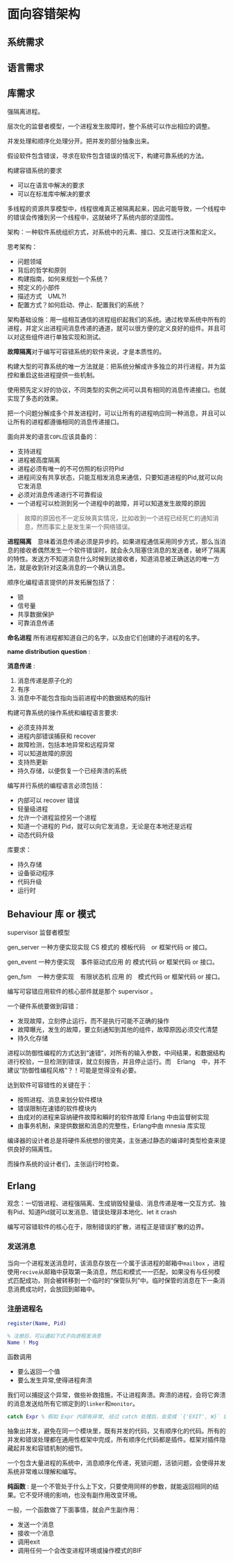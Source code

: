 # 面向容错架构

## 系统需求

## 语言需求

## 库需求



强隔离进程。



层次化的监督者模型，一个进程发生故障时，整个系统可以作出相应的调整。



并发处理和顺序化处理分开。把并发的部分抽象出来。



假设软件包含错误，寻求在软件包含错误的情况下，构建可靠系统的方法。



构建容错系统的要求

- 可以在语言中解决的要求
- 可以在标准库中解决的要求



多线程的资源共享模型中，线程很难真正被隔离起来，因此可能导致，一个线程中的错误会传播到另一个线程中，这就破坏了系统内部的坚固性。



架构：一种软件系统组织方式，对系统中的元素、接口、交互进行决策和定义。

思考架构：

- 问题领域
- 背后的哲学和原则
- 构建指南，如何来规划一个系统？
- 预定义的小部件
- 描述方式　UML?!
- 配置方式？如何启动、停止、配置我们的系统？



架构基础设施：用一组相互通信的进程组织起我们的系统。通过枚举系统中所有的进程，并定义出进程间消息传递的通道，就可以很方便的定义良好的组件。并且可以对这些组件进行单独实现和测试。

**故障隔离**对于编写可容错系统的软件来说，才是本质性的。

构建大型的可靠系统的唯一方法就是：把系统分解成许多独立的并行进程，并为监控和重启这些进程提供一些机制。



使用预先定义好的协议，不同类型的实例之间可以具有相同的消息传递接口。也就实现了多态的效果。

把一个问题分解成多个并发进程时，可以让所有的进程响应同一种消息，并且可以让所有的进程都遵循相同的消息传递接口。



面向并发的语言`COPL`应该具备的：

- 支持进程
- 进程被高度隔离
- 进程必须有唯一的不可仿照的标识符Pid
- 进程间没有共享状态，只能互相发消息来通信，只要知道进程的Pid,就可以向它发消息
- 必须对消息传递进行不可靠假设
- 一个进程可以检测到另一个进程中的故障，并可以知道发生故障的原因

> 故障的原因也不一定反映真实情况，比如收到一个进程已经死亡的通知消息，然而事实上是发生来一个网络错误。

**进程隔离**　意味着消息传递必须是异步的。如果进程通信采用同步方式，那么当消息的接收者偶然发生一个软件错误时，就会永久阻塞住消息的发送者，破坏了隔离的特性。发送方不知道消息什么时候到达接收者，知道消息被正确送达的唯一方法，就是收到针对这条消息的一个确认消息。

顺序化编程语言提供的并发拓展包括了：

- 锁
- 信号量
- 共享数据保护
- 可靠消息传递

**命名进程** 所有进程都知道自己的名字，以及由它们创建的子进程的名字。

**name distribution question** : 

**消息传递** :

1. 消息传递是原子化的
1. 有序
1. 消息中不能包含指向当前进程中的数据结构的指针



构建可靠系统的操作系统和编程语言要求:

- 必须支持并发
- 进程内部错误捕获和 recover
- 故障检测，包括本地异常和远程异常
- 可以知道故障的原因
- 支持热更新
- 持久存储，以便恢复一个已经奔溃的系统

编写并行系统的编程语言必须包括：

- 内部可以 recover 错误
- 轻量级进程
- 允许一个进程监控另一个进程
- 知道一个进程的 Pid，就可以向它发消息，无论是在本地还是远程
- 动态代码升级

库要求：

- 持久存储
- 设备驱动程序
- 代码升级
- 运行时



## Behaviour 库 or 模式

supervisor 监督者模型

gen_server 一种方便实现实现 CS 模式的 模板代码　or 框架代码 or 接口。

gen_event 一种方便实现　事件驱动式应用 的 模式代码 or 框架代码 or 接口。

gen_fsm　一种方便实现　有限状态机 应用 的　模式代码 or 框架代码 or 接口。

编写可容错应用软件的核心部件就是那个 supervisor 。



一个硬件系统要做到容错：

- 发现故障，立刻停止运行，而不是执行可能不正确的操作
- 故障曝光，发生的故障，要立刻通知到其他的组件，故障原因必须交代清楚
- 持久化存储

进程以防御性编程的方式达到“速错”，对所有的输入参数，中间结果，和数据结构进行校验，一旦检测到错误，就立刻报告，并且停止运行。而　Erlang　中，并不建议“防御性编程风格”？！可能是觉得没有必要。



达到软件可容错性的关键在于：

- 按照进程、消息来划分软件模块
- 错误限制在速错的软件模块内
- 由成对的进程来容纳硬件故障和瞬时的软件故障 Erlang 中由监督树实现
- 由事务机制，来提供数据和消息的完整性，Erlang中由 mnesia 库实现



编译器的设计者总是将硬件系统想的很完美，主张通过静态的编译时类型检查来提供良好的隔离性。

而操作系统的设计者们，主张运行时检查。



## Erlang

观念：一切皆进程、进程强隔离、生成销毁轻量级、消息传递是唯一交互方式、独有Pid、知道Pid就可以发消息、错误处理非本地化、let it crash

编写可容错软件的核心在于，限制错误的扩散，进程正是错误扩散的边界。

### 发送消息

当向一个进程发送消息时，该消息存放在一个属于该进程的邮箱中`mailbox` ，进程使用`recive`从邮箱中获取第一条消息，然后和模式一一匹配，如果没有与任何模式匹配成功，则会被转移到一个临时的“保管队列”中。临时保管的消息在下一条消息消费成功时，会放回到邮箱中。

### 注册进程名

```erlang
register(Name, Pid)

% 注册后，可以通如下式子向进程发消息
Name ! Msg 
```



函数调用

- 要么返回一个值
- 要么发生异常,使得进程奔溃

我们可以捕捉这个异常，做些补救措施，不让进程奔溃。奔溃的进程，会将它奔溃的消息发送给所有它绑定到的`linker`和`monitor`。

```erlang
catch Expr % 假如 Expr 内部有异常, 经过 catch 处理后，会变成 `{'EXIT', W}` 值
```



抽象出并发，避免在同一个模块里，既有并发的代码，又有顺序化的代码。所有的并发和错误处理都在通用性框架中完成，所有顺序化代码都是插件。框架对插件隐藏起并发和容错机制的细节。

一个包含大量进程的系统中，消息顺序化传递，死锁问题，活锁问题，会使得并发系统非常难以理解和编写。



**纯函数** : 是一个不管处于什么上下文，只要使用同样的参数，就能返回相同的结果。它不受环境的影响，也没有副作用改变环境。

一般，一个函数做了下面事情，就会产生副作用：

- 发送一个消息
- 接收一个消息
- 调用exit
- 调用任何一个会改变进程环境或操作模式的BIF

























































